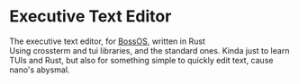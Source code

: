 # Executive Text Editor

The executive text editor, for [BossOS](https://github.com/Chicken-in-a-Can/the-executive-os), written in Rust  
Using crossterm and tui libraries, and the standard ones. Kinda just to learn TUIs and Rust, but also for something simple to quickly edit text, cause nano's abysmal.

